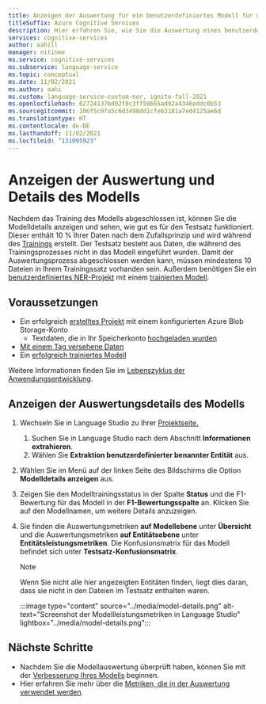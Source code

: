 ```yaml
---
title: Anzeigen der Auswertung für ein benutzerdefiniertes Modell für die Erkennung benannter Entitäten (NER)
titleSuffix: Azure Cognitive Services
description: Hier erfahren Sie, wie Sie die Auswertung eines benutzerdefinierten Modells für die Erkennung benannter Entitäten (NER) anzeigen.
services: cognitive-services
author: aahill
manager: nitinme
ms.service: cognitive-services
ms.subservice: language-service
ms.topic: conceptual
ms.date: 11/02/2021
ms.author: aahi
ms.custom: language-service-custom-ner, ignite-fall-2021
ms.openlocfilehash: 62724137bd02f8c3ff58665ad92a4346eddc0b53
ms.sourcegitcommit: 106f5c9fa5c6d3498dd1cfe63181a7ed4125ae6d
ms.translationtype: HT
ms.contentlocale: de-DE
ms.lasthandoff: 11/02/2021
ms.locfileid: "131095923"
---
```

# <a name="view-the-models-evaluation-and-details"></a>Anzeigen der Auswertung und Details des Modells

Nachdem das Training des Modells abgeschlossen ist, können Sie die Modelldetails anzeigen und sehen, wie gut es für den Testsatz funktioniert. Dieser enthält 10 % Ihrer Daten nach dem Zufallsprinzip und wird während des [Trainings](train-model.md#data-split) erstellt. Der Testsatz besteht aus Daten, die während des Trainingsprozesses nicht in das Modell eingeführt wurden. Damit der Auswertungsprozess abgeschlossen werden kann, müssen mindestens 10 Dateien in Ihrem Trainingssatz vorhanden sein. Außerdem benötigen Sie ein [benutzerdefiniertes NER-Projekt](../quickstart.md) mit einem [trainierten Modell](train-model.md).

## <a name="prerequisites"></a>Voraussetzungen

* Ein erfolgreich [erstelltes Projekt](create-project.md) mit einem konfigurierten Azure Blob Storage-Konto
    * Textdaten, die in Ihr Speicherkonto [hochgeladen wurden](create-project.md#prepare-training-data)
* [Mit einem Tag versehene Daten](tag-data.md)
* Ein [erfolgreich trainiertes Modell](train-model.md)

Weitere Informationen finden Sie im [Lebenszyklus der Anwendungsentwicklung](../overview.md#application-development-lifecycle).

## <a name="view-the-models-evaluation-details"></a>Anzeigen der Auswertungsdetails des Modells

1. Wechseln Sie in Language Studio zu Ihrer [Projektseite.](https://aka.ms/languageStudio)
    1. Suchen Sie in Language Studio nach dem Abschnitt **Informationen extrahieren**.
    2. Wählen Sie **Extraktion benutzerdefinierter benannter Entität** aus.

2. Wählen Sie im Menü auf der linken Seite des Bildschirms die Option **Modelldetails anzeigen** aus.

3. Zeigen Sie den Modelltrainingsstatus in der Spalte **Status** und die F1-Bewertung für das Modell in der **F1-Bewertungsspalte** an. Klicken Sie auf den Modellnamen, um weitere Details anzuzeigen.

4. Sie finden die Auswertungsmetriken **auf Modellebene** unter **Übersicht** und die Auswertungsmetriken **auf Entitätsebene** unter **Entitätsleistungsmetriken**. Die Konfusionsmatrix für das Modell befindet sich unter **Testsatz-Konfusionsmatrix**.
    
    > [!NOTE]
    > Wenn Sie nicht alle hier angezeigten Entitäten finden, liegt dies daran, dass sie nicht in den Dateien im Testsatz enthalten waren.

    :::image type="content" source="../media/model-details.png" alt-text="Screenshot der Modellleistungsmetriken in Language Studio" lightbox="../media/model-details.png":::

## <a name="next-steps"></a>Nächste Schritte

* Nachdem Sie die Modellauswertung überprüft haben, können Sie mit der [Verbesserung Ihres Modells](improve-model.md) beginnen.
* Hier erfahren Sie mehr über die [Metriken, die in der Auswertung verwendet werden](../concepts/evaluation-metrics.md). 
